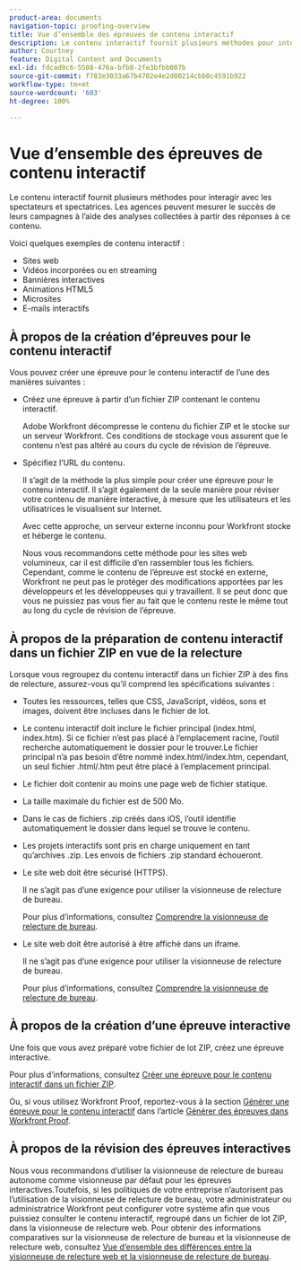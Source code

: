 ```yaml
---
product-area: documents
navigation-topic: proofing-overview
title: Vue d’ensemble des épreuves de contenu interactif
description: Le contenu interactif fournit plusieurs méthodes pour interagir avec les spectateurs et spectatrices. Les agences peuvent mesurer le succès de leurs campagnes à l’aide des analyses collectées à partir des réponses à ce contenu.
author: Courtney
feature: Digital Content and Documents
exl-id: fdcad9c6-5508-476a-bfb8-2fe3bfbb007b
source-git-commit: f783e3033a67b4702e4e2d80214cbb0c4591b922
workflow-type: tm+mt
source-wordcount: '603'
ht-degree: 100%

---
```


# Vue d’ensemble des épreuves de contenu interactif

<!-- Audited: 01/2024 -->

Le contenu interactif fournit plusieurs méthodes pour interagir avec les spectateurs et spectatrices. Les agences peuvent mesurer le succès de leurs campagnes à l’aide des analyses collectées à partir des réponses à ce contenu.

Voici quelques exemples de contenu interactif :

* Sites web
* Vidéos incorporées ou en streaming
* Bannières interactives
* Animations HTML5
* Microsites
* E-mails interactifs

## À propos de la création d’épreuves pour le contenu interactif

Vous pouvez créer une épreuve pour le contenu interactif de l’une des manières suivantes :

* Créez une épreuve à partir d’un fichier ZIP contenant le contenu interactif.

  Adobe Workfront décompresse le contenu du fichier ZIP et le stocke sur un serveur Workfront. Ces conditions de stockage vous assurent que le contenu n’est pas altéré au cours du cycle de révision de l’épreuve.

* Spécifiez l’URL du contenu.

  Il s’agit de la méthode la plus simple pour créer une épreuve pour le contenu interactif. Il s’agit également de la seule manière pour réviser votre contenu de manière interactive, à mesure que les utilisateurs et les utilisatrices le visualisent sur Internet.

  Avec cette approche, un serveur externe inconnu pour Workfront stocke et héberge le contenu.

  Nous vous recommandons cette méthode pour les sites web volumineux, car il est difficile d’en rassembler tous les fichiers. Cependant, comme le contenu de l’épreuve est stocké en externe, Workfront ne peut pas le protéger des modifications apportées par les développeurs et les développeuses qui y travaillent. Il se peut donc que vous ne puissiez pas vous fier au fait que le contenu reste le même tout au long du cycle de révision de l’épreuve.

## À propos de la préparation de contenu interactif dans un fichier ZIP en vue de la relecture

Lorsque vous regroupez du contenu interactif dans un fichier ZIP à des fins de relecture, assurez-vous qu’il comprend les spécifications suivantes :

* Toutes les ressources, telles que CSS, JavaScript, vidéos, sons et images, doivent être incluses dans le fichier de lot.
* Le contenu interactif doit inclure le fichier principal (index.html, index.htm). Si ce fichier n’est pas placé à l’emplacement racine, l’outil recherche automatiquement le dossier pour le trouver.Le fichier principal n’a pas besoin d’être nommé index.html/index.htm, cependant, un seul fichier .html/.htm peut être placé à l’emplacement principal.
* Le fichier doit contenir au moins une page web de fichier statique.
* La taille maximale du fichier est de 500 Mo.
* Dans le cas de fichiers .zip créés dans iOS, l’outil identifie automatiquement le dossier dans lequel se trouve le contenu.
* Les projets interactifs sont pris en charge uniquement en tant qu’archives .zip. Les envois de fichiers .zip standard échoueront.
* Le site web doit être sécurisé (HTTPS).

  Il ne s’agit pas d’une exigence pour utiliser la visionneuse de relecture de bureau.

  Pour plus d’informations, consultez [Comprendre la visionneuse de relecture de bureau](../../../workfront-proof/wp-work-proofsfiles/review-proofs-dpv/destop-proofing-viewer.md).

* Le site web doit être autorisé à être affiché dans un iframe.

  Il ne s’agit pas d’une exigence pour utiliser la visionneuse de relecture de bureau.

  Pour plus d’informations, consultez [Comprendre la visionneuse de relecture de bureau](../../../workfront-proof/wp-work-proofsfiles/review-proofs-dpv/destop-proofing-viewer.md).

## À propos de la création d’une épreuve interactive

Une fois que vous avez préparé votre fichier de lot ZIP, créez une épreuve interactive.

Pour plus d’informations, consultez [Créer une épreuve pour le contenu interactif dans un fichier ZIP](../../../review-and-approve-work/proofing/creating-proofs-within-workfront/generate-proof-interactive-content.md).

Ou, si vous utilisez Workfront Proof, reportez-vous à la section [Générer une épreuve pour le contenu interactif](../../../workfront-proof/wp-work-proofsfiles/create-proofs-and-files/generate-proofs.md#generate-a-proof-for-interactive-content) dans l’article [Générer des épreuves dans Workfront Proof](../../../workfront-proof/wp-work-proofsfiles/create-proofs-and-files/generate-proofs.md).

## À propos de la révision des épreuves interactives

Nous vous recommandons d’utiliser la visionneuse de relecture de bureau autonome comme visionneuse par défaut pour les épreuves interactives.Toutefois, si les politiques de votre entreprise n’autorisent pas l’utilisation de la visionneuse de relecture de bureau, votre administrateur ou administratrice Workfront peut configurer votre système afin que vous puissiez consulter le contenu interactif, regroupé dans un fichier de lot ZIP, dans la visionneuse de relecture web. Pour obtenir des informations comparatives sur la visionneuse de relecture de bureau et la visionneuse de relecture web, consultez [Vue d’ensemble des différences entre la visionneuse de relecture web et la visionneuse de relecture de bureau](../../../review-and-approve-work/proofing/proofing-overview/understand-differences-between-web-viewer.md).

